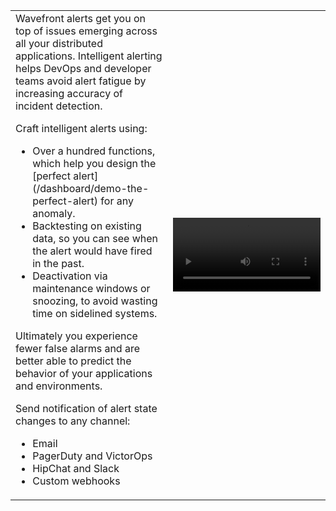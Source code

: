 
<table class="layout">
<colgroup>
<col width="50%" />
<col width="50%" />
</colgroup>
<tr>
<td style="text-align: left;vertical-align: top">Wavefront alerts get you on top of issues emerging across all your distributed applications. Intelligent alerting helps DevOps and developer teams avoid alert fatigue by increasing accuracy of incident detection.<br />

Craft intelligent alerts using:
<ul>
<li>Over a hundred functions, which help you design the [perfect alert](/dashboard/demo-the-perfect-alert) for any anomaly.</li>
<li>Backtesting on existing data, so you can see when the alert would have fired in the past.</li>
<li>Deactivation via maintenance windows or snoozing, to avoid wasting time on sidelined systems.
</ul>

Ultimately you experience fewer false alarms and are better able to predict the behavior of your applications and environments.<br />

Send notification of alert state changes to any channel:
<ul>
<li>Email</li>
<li>PagerDuty and VictorOps</li>
<li>HipChat and Slack</li>
<li>Custom webhooks</li>
</ul>
</td>  
<td><video class="xs-pl-20" width="100%" controls autoplay><source src="images/onboarding-alerts.mp4" type="video/mp4">Your browser does not support HTML5 video.</video></td>
</tr>
</table>
